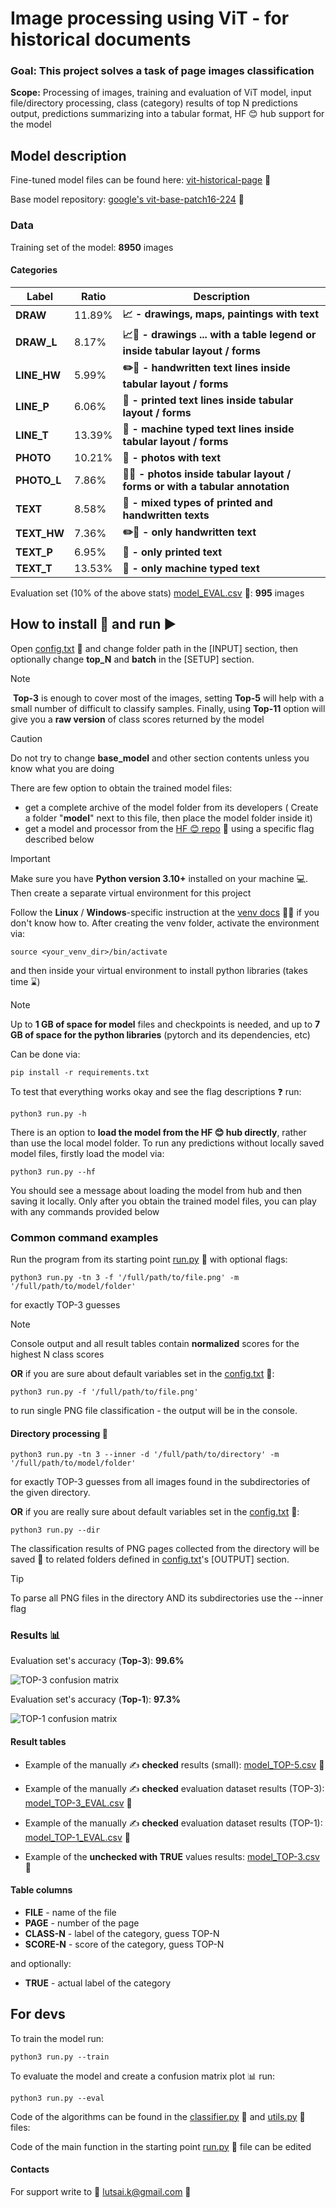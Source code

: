 # Image processing using ViT - for historical documents

### Goal: This project solves a task of page images classification

**Scope:** Processing of images, training and evaluation of ViT model,
input file/directory processing, class (category) results of top
N predictions output, predictions summarizing into a tabular format, 
HF 😊 hub support for the model

## Model description

Fine-tuned model files can be found here:  [vit-historical-page](https://huggingface.co/k4tel/vit-historical-page) 🔗

Base model repository: [google's vit-base-patch16-224](https://huggingface.co/google/vit-base-patch16-224) 🔗

### Data

Training set of the model: **8950** images 

#### Categories

| Label | Ratio     | Description                                                                  |
| --- |-----------|------------------------------------------------------------------------------|
| **DRAW** | 	11.89% | **📈 - drawings, maps, paintings with text**                                 |
|**DRAW_L**| 	8.17% | **📈📏 - drawings ... with a table legend or inside tabular layout / forms** |
| **LINE_HW**| 5.99% | **✏️📏 - handwritten text lines inside tabular layout / forms**              |
| **LINE_P**| 	6.06% | **📏 - printed text lines inside tabular layout / forms**                    |
|**LINE_T**| 	13.39% | **📏 - machine typed text lines inside tabular layout / forms**              |
| **PHOTO**| 	10.21% | **🌄 - photos with text**                                                    |
| **PHOTO_L**| 7.86% | **🌄📏 - photos inside tabular layout / forms or with a tabular annotation** |
| **TEXT**| 	8.58% | **📰 - mixed types of printed and handwritten texts**                        |
| **TEXT_HW**| 7.36% | **✏️📄 - only handwritten text**                                             |
| **TEXT_P**| 	6.95% | **📄 - only printed text**                                                   |
| **TEXT_T**| 	13.53% | **📄 - only machine typed text**                                             |

Evaluation set (10% of the above stats) [model_EVAL.csv](result/tables/20250209-1534_model_1119_3_EVAL.csv) 🔗:	**995** images 

## How to install 🔧 and run ▶️

Open [config.txt](config.txt) 🔗 and change folder path in the \[INPUT\] section, then optionally change **top_N** and **batch** in the \[SETUP\] section.

> [!NOTE]
>️ **Top-3** is enough to cover most of the images, setting **Top-5** will help with a small number of difficult to classify samples.
Finally, using **Top-11** option will give you a **raw version** of class scores returned by the model

> [!CAUTION]
> Do not try to change **base_model** and other section contents unless you know what you are doing

There are few option to obtain the trained model files:

- get a complete archive of the model folder from its developers ( Create a folder "**model**" next to this file, then place the model folder inside it)
- get a model and processor from the [HF 😊 repo](https://huggingface.co/k4tel/vit-historical-page) 🔗 using a specific flag described below

> [!IMPORTANT]
> Make sure you have **Python version 3.10+** installed on your machine 💻. Then create a separate virtual environment for this project 

Follow the **Linux** / **Windows**-specific instruction at the [venv docs](https://docs.python.org/3/library/venv.html) 👀🔗 if you don't know how to.
After creating the venv folder, activate the environment via:

    source <your_venv_dir>/bin/activate

and then inside your virtual environment to install python libraries (takes time ⌛) 

> [!NOTE]
> Up to **1 GB of space for model** files and checkpoints is needed, and up to **7 GB of space for the python libraries** (pytorch and its dependencies, etc)

Can be done via:

    pip install -r requirements.txt

To test that everything works okay and see the flag descriptions ❓ run:

    python3 run.py -h

There is an option to **load the model from the HF 😊 hub directly**, rather than use the local model folder.
To run any predictions without locally saved model files, firstly load the model via:

    python3 run.py --hf

You should see a message about loading the model from hub and then saving it locally. 
Only after you obtain the trained model files, you can play with any commands provided below

### Common command examples 

Run the program from its starting point [run.py](run.py) 🔗 with optional flags:

    python3 run.py -tn 3 -f '/full/path/to/file.png' -m '/full/path/to/model/folder'

for exactly TOP-3 guesses 

> [!NOTE]
> Console output and all result tables contain **normalized** scores for the highest N class scores

**OR** if you are sure about default variables set in the [config.txt](config.txt) 🔗:

    python3 run.py -f '/full/path/to/file.png'

to run single PNG file classification - the output will be in the console. 

#### Directory processing 📁

    python3 run.py -tn 3 --inner -d '/full/path/to/directory' -m '/full/path/to/model/folder'

for exactly TOP-3 guesses from all images found in the subdirectories of the given directory.

**OR** if you are really sure about default variables set in the [config.txt](config.txt) 🔗:

    python3 run.py --dir 

The classification results of PNG pages collected from the directory will be saved 💾 to related folders defined in [config.txt](config.txt)'s \[OUTPUT\] section.

> [!TIP]
> To parse all PNG files in the directory AND its subdirectories use the --inner flag

### Results 📊

Evaluation set's accuracy (**Top-3**):  **99.6%** 

![TOP-3 confusion matrix](result%2Fplots%2F20250209-1526_conf_mat.png)

Evaluation set's accuracy (**Top-1**):  **97.3%** 

![TOP-1 confusion matrix](result%2Fplots%2F20250218-1523_conf_mat.png)

#### Result tables

- Example of the manually ✍ **checked** results (small): [model_TOP-5.csv](result%2Ftables%2Fmodel_1119_3_TOP-5.csv) 🔗

- Example of the manually ✍ **checked** evaluation dataset results (TOP-3): [model_TOP-3_EVAL.csv](result%2Ftables%2F20250209-1534_model_1119_3_TOP-3_EVAL.csv) 🔗

- Example of the manually ✍ **checked** evaluation dataset results (TOP-1): [model_TOP-1_EVAL.csv](result%2Ftables%2F20250218-1519_model_1119_3_TOP-1_EVAL.csv) 🔗

- Example of the **unchecked with TRUE** values results: [model_TOP-3.csv](result%2Ftables%2F20250210-2034_model_1119_3_TOP-3.csv) 🔗

#### Table columns

- **FILE** - name of the file
- **PAGE** - number of the page
- **CLASS-N** - label of the category, guess TOP-N 
- **SCORE-N** - score of the category, guess TOP-N

and optionally:
 
- **TRUE** - actual label of the category

## For devs

To train the model run: 

    python3 run.py --train  

To evaluate the model and create a confusion matrix plot 📊 run: 

    python3 run.py --eval  

Code of the algorithms can be found in the [classifier.py](classifier.py) 🔗 and [utils.py](utils.py) 🔗 files:

Code of the main function in the starting point [run.py](run.py) 🔗 file can be edited

#### Contacts

For support write to 📧 lutsai.k@gmail.com 📧
